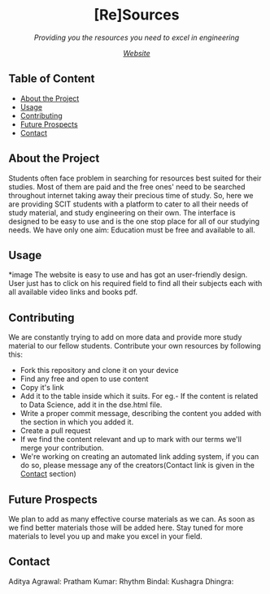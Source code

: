 <h1 align="center">[Re]Sources</h1>
<p align="center"><em>Providing you the resources you need to excel in engineering</em></p>
<p align="center"><em><a href="https://resources.codes/">Website</a></em></p>

## Table of Content
* [About the Project](#About-the-project)
* [Usage](#Usage)
* [Contributing](#Contributing)
* [Future Prospects](#Future-Prospects)
* [Contact](#Contact)
## About the Project
Students often face problem in searching for resources best suited for their studies. Most of them are paid and the free ones' need to be searched throughout internet taking away their precious time of study.
So, here we are providing SCIT students with a platform to cater to all their needs of study material, and study engineering on their own.
The interface is designed to be easy to use and is the one stop place for all of our studying needs.
We have only one aim: Education must be free and available to all.
## Usage 
*image
 The website is easy to use and has got an user-friendly design. User just has to click on his required field to find all their subjects each with all available video links and books pdf.
## Contributing
We are constantly trying to add on more data and provide more study material to our fellow students.
Contribute your own resources by following this:
* Fork this repository and clone it on your device
* Find any free and open to use content
* Copy it's link
* Add it to the table inside which it suits. For eg.- If the content is related to Data Science, add it in the dse.html file.
* Write a proper commit message, describing the content you added with the section in which you added it.
* Create a pull request
* If we find the content relevant and up to mark with our terms we'll merge your contribution.
* We're working on creating an automated link adding system, if you can do so, please message any of the creators(Contact link is given in the [Contact](#Contact) section)

## Future Prospects
We plan to add as many effective course materials as we can. As soon as we find better materials those will be added here.
Stay tuned for more materials to level you up and make you excel in your field.

## Contact
Aditya Agrawal:
Pratham Kumar:
Rhythm Bindal:
Kushagra Dhingra:

